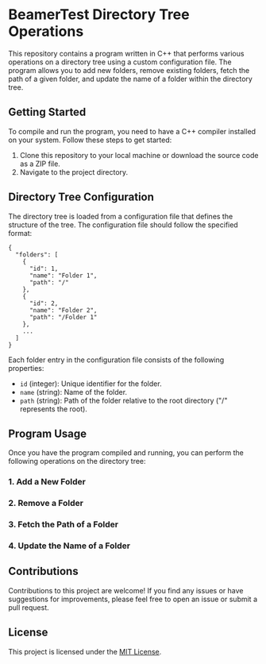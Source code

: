 ﻿# BeamerTest Directory Tree Operations

This repository contains a program written in C++ that performs various operations on a directory tree using a custom configuration file. The program allows you to add new folders, remove existing folders, fetch the path of a given folder, and update the name of a folder within the directory tree.

## Getting Started

To compile and run the program, you need to have a C++ compiler installed on your system. Follow these steps to get started:

1. Clone this repository to your local machine or download the source code as a ZIP file.
2. Navigate to the project directory.

## Directory Tree Configuration

The directory tree is loaded from a configuration file that defines the structure of the tree. The configuration file should follow the specified format:

```
{
  "folders": [
    {
      "id": 1,
      "name": "Folder 1",
      "path": "/"
    },
    {
      "id": 2,
      "name": "Folder 2",
      "path": "/Folder 1"
    },
    ...
  ]
}
```

Each folder entry in the configuration file consists of the following properties:

- `id` (integer): Unique identifier for the folder.
- `name` (string): Name of the folder.
- `path` (string): Path of the folder relative to the root directory ("/" represents the root).

## Program Usage

Once you have the program compiled and running, you can perform the following operations on the directory tree:

### 1. Add a New Folder

### 2. Remove a Folder

### 3. Fetch the Path of a Folder

### 4. Update the Name of a Folder


## Contributions

Contributions to this project are welcome! If you find any issues or have suggestions for improvements, please feel free to open an issue or submit a pull request.

## License

This project is licensed under the [MIT License](LICENSE).

